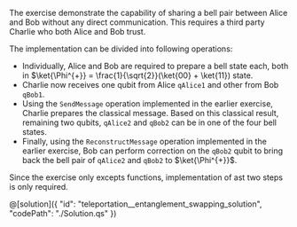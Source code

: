The exercise demonstrate the capability of sharing a bell pair between Alice and Bob without any direct communication. This requires a third party Charlie who both Alice and Bob trust.

The implementation can be divided into following operations:

- Individually, Alice and Bob are required to prepare a bell state each, both in $\ket{\Phi^{+}} = \frac{1}{\sqrt{2}}(\ket{00} + \ket{11}) state.
- Charlie now receives one qubit from Alice `qAlice1` and other from Bob `qBob1`.
- Using the `SendMessage` operation implemented in the earlier exercise, Charlie prepares the classical message. Based on this classical result, remaining two qubits, `qAlice2` and `qBob2` can be in one of the four bell states.
- Finally, using the `ReconstructMessage` operation implemented in the earlier exercise, Bob can perform correction on the `qBob2` qubit to bring back the bell pair of `qAlice2` and `qBob2` to $\ket{\Phi^{+}}$.

Since the exercise only excepts functions, implementation of ast two steps is only required.

@[solution]({
    "id": "teleportation__entanglement_swapping_solution",
    "codePath": "./Solution.qs"
})